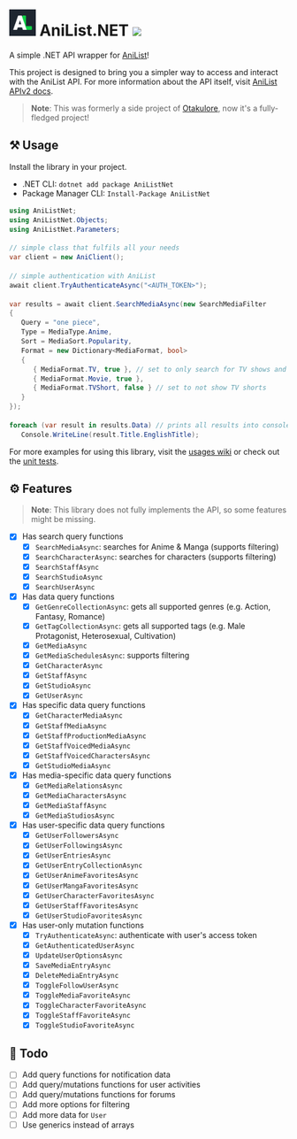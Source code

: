 # <img src="docs/icon.png" width="48px"/> AniList.NET [![](https://img.shields.io/nuget/v/AniListNet?label=NuGet&logo=nuget&style=flat-square)](https://nuget.org/packages/AniListNet)

A simple .NET API wrapper for [AniList](https://anilist.co)!

This project is designed to bring you a simpler way to access and interact with the AniList API. For more information
about the API itself, visit [AniList APIv2 docs](https://anilist.gitbook.io/anilist-apiv2-docs).

> **Note**: This was formerly a side project of [Otakulore](https://github.com/dentolos19/Otakulore), now it's a fully-fledged project!

## ⚒️ Usage

Install the library in your project.

- .NET CLI: `dotnet add package AniListNet`
- Package Manager CLI: `Install-Package AniListNet`

```cs
using AniListNet;
using AniListNet.Objects;
using AniListNet.Parameters;

// simple class that fulfils all your needs
var client = new AniClient();

// simple authentication with AniList
await client.TryAuthenticateAsync("<AUTH_TOKEN>");

var results = await client.SearchMediaAsync(new SearchMediaFilter
{
   Query = "one piece",
   Type = MediaType.Anime,
   Sort = MediaSort.Popularity,
   Format = new Dictionary<MediaFormat, bool>
   {
      { MediaFormat.TV, true }, // set to only search for TV shows and movies
      { MediaFormat.Movie, true },
      { MediaFormat.TVShort, false } // set to not show TV shorts
   }
});

foreach (var result in results.Data) // prints all results into console
   Console.WriteLine(result.Title.EnglishTitle);
```

For more examples for using this library, visit the [usages wiki](https://github.com/dentolos19/AniListNet/wiki/Usages)
or check out the [unit tests](./AniListNet.Tests).

## ⚙️ Features

> **Note**: This library does not fully implements the API, so some features might be missing.

- [x] Has search query functions
  - [x] `SearchMediaAsync`: searches for Anime & Manga (supports filtering)
  - [x] `SearchCharacterAsync`: searches for characters (supports filtering)
  - [x] `SearchStaffAsync`
  - [x] `SearchStudioAsync`
  - [x] `SearchUserAsync`
- [x] Has data query functions
  - [x] `GetGenreCollectionAsync`: gets all supported genres (e.g. Action, Fantasy, Romance)
  - [x] `GetTagCollectionAsync`: gets all supported tags (e.g. Male Protagonist, Heterosexual, Cultivation)
  - [x] `GetMediaAsync`
  - [x] `GetMediaSchedulesAsync`: supports filtering
  - [x] `GetCharacterAsync`
  - [x] `GetStaffAsync`
  - [x] `GetStudioAsync`
  - [x] `GetUserAsync`
- [x] Has specific data query functions
  - [x] `GetCharacterMediaAsync`
  - [x] `GetStaffMediaAsync`
  - [x] `GetStaffProductionMediaAsync`
  - [x] `GetStaffVoicedMediaAsync`
  - [x] `GetStaffVoicedCharactersAsync`
  - [x] `GetStudioMediaAsync`
- [x] Has media-specific data query functions
  - [x] `GetMediaRelationsAsync`
  - [x] `GetMediaCharactersAsync`
  - [x] `GetMediaStaffAsync`
  - [x] `GetMediaStudiosAsync`
- [x] Has user-specific data query functions
  - [x] `GetUserFollowersAsync`
  - [x] `GetUserFollowingsAsync`
  - [x] `GetUserEntriesAsync`
  - [x] `GetUserEntryCollectionAsync`
  - [x] `GetUserAnimeFavoritesAsync`
  - [x] `GetUserMangaFavoritesAsync`
  - [x] `GetUserCharacterFavoritesAsync`
  - [x] `GetUserStaffFavoritesAsync`
  - [x] `GetUserStudioFavoritesAsync`
- [x] Has user-only mutation functions
  - [x] `TryAuthenticateAsync`: authenticate with user's access token
  - [x] `GetAuthenticatedUserAsync`
  - [x] `UpdateUserOptionsAsync`
  - [x] `SaveMediaEntryAsync`
  - [x] `DeleteMediaEntryAsync`
  - [x] `ToggleFollowUserAsync`
  - [x] `ToggleMediaFavoriteAsync`
  - [x] `ToggleCharacterFavoriteAsync`
  - [x] `ToggleStaffFavoriteAsync`
  - [x] `ToggleStudioFavoriteAsync`

## 🔨 Todo

- [ ] Add query functions for notification data
- [ ] Add query/mutations functions for user activities
- [ ] Add query/mutations functions for forums
- [ ] Add more options for filtering
- [ ] Add more data for `User`
- [ ] Use generics instead of arrays